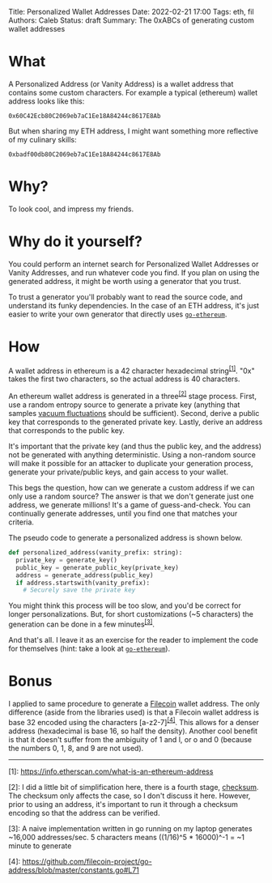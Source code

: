 Title: Personalized Wallet Addresses
Date: 2022-02-21 17:00
Tags: eth, fil
Authors: Caleb
Status: draft
Summary: The 0xABCs of generating custom wallet addresses

# What
A Personalized Address (or Vanity Address) is a wallet address that contains some custom characters. For example a typical (ethereum) wallet address looks like this:

```
0x60C42Ecb80C2069eb7aC1Ee18A84244c8617E8Ab
```

But when sharing my ETH address, I might want something more reflective of my culinary skills:

```
0xbadf00db80C2069eb7aC1Ee18A84244c8617E8Ab
```


# Why?
To look cool, and impress my friends.


# Why do it yourself?
You could perform an internet search for Personalized Wallet Addresses or Vanity Addresses, and run whatever code you find. If you plan on using the generated address, it might be worth using a generator that you trust.

To trust a generator you'll probably want to read the source code, and understand its funky dependencies. In the case of an ETH address, it's just easier to write your own generator that directly uses [`go-ethereum`](https://github.com/ethereum/go-ethereum).


# How
A wallet address in ethereum is a 42 character hexadecimal string<sup>[\[1\]](https://info.etherscan.com/what-is-an-ethereum-address)</sup>. "0x" takes the first two characters, so the actual address is 40 characters. 

An ethereum wallet address is generated in a three<sup>[\[2\]](#ref-2)</sup> stage process. First, use a random entropy source to generate a private key (anything that samples [vacuum fluctuations](https://arxiv.org/abs/1703.00559) should be sufficient). Second, derive a public key that corresponds to the generated private key. Lastly, derive an address that corresponds to the public key. 

It's important that the private key (and thus the public key, and the address) not be generated with anything deterministic. Using a non-random source will make it possible for an attacker to duplicate your generation process, generate your private/public keys, and gain access to your wallet.

This begs the question, how can we generate a custom address if we can only use a random source? The answer is that we don't generate just one address, we generate millions! It's a game of guess-and-check. You can continually generate addresses, until you find one that matches your criteria.

The pseudo code to generate a personalized address is shown below.

```python
def personalized_address(vanity_prefix: string):
  private_key = generate_key()
  public_key = generate_public_key(private_key)
  address = generate_address(public_key)
  if address.startswith(vanity_prefix):
    # Securely save the private key
```

You might think this process will be too slow, and you'd be correct for longer personalizations. But, for short customizations (~5 characters) the generation can be done in a few minutes<sup>[\[3\]](#ref-3)</sup>.

And that's all. I leave it as an exercise for the reader to implement the code for themselves (hint: take a look at [`go-ethereum`](https://github.com/ethereum/go-ethereum)).


# Bonus
I applied to same procedure to generate a [Filecoin](https://filecoin.io/) wallet address. The only difference (aside from the libraries used) is that a Filecoin wallet address is base 32 encoded using the characters [a-z2-7]<sup>[\[4\]](https://github.com/filecoin-project/go-address/blob/master/constants.go#L71)</sup>. This allows for a denser address (hexadecimal is base 16, so half the density). Another cool benefit is that it doesn't suffer from the ambiguity of 1 and l, or o and 0 (because the numbers 0, 1, 8, and 9 are not used).


---


<p id='ref-1'>
[1]: <a href='https://info.etherscan.com/what-is-an-ethereum-address'>https://info.etherscan.com/what-is-an-ethereum-address</a>
</p>

<p id='ref-2'>
[2]: I did a little bit of simplification here, there is a fourth stage, <a href='https://github.com/ethereum/EIPs/blob/master/EIPS/eip-55.md'>checksum</a>. The checksum only affects the case, so I don't discuss it here. However, prior to using an address, it's important to run it through a checksum encoding so that the address can be verified.
</p>

<p id='ref-3'>
[3]: A naive implementation written in go running on my laptop generates ~16,000 addresses/sec.
5 characters means ((1/16)^5 * 16000)^-1 = ~1 minute to generate
</p>

<p id='ref-4'>
[4]: <a href='https://github.com/filecoin-project/go-address/blob/master/constants.go#L71'>https://github.com/filecoin-project/go-address/blob/master/constants.go#L71</a>
</p>
